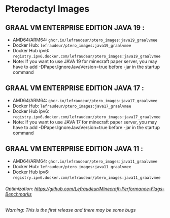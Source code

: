 # Pterodactyl Images
## GRAAL VM ENTERPRISE EDITION JAVA 19 :
- AMD64/ARM64: `ghcr.io/lefraudeur/ptero_images:java19_graalvmee`
- Docker Hub: `lefraudeur/ptero_images:java19_graalvmee`
- Docker Hub ipv6: `registry.ipv6.docker.com/lefraudeur/ptero_images:java19_graalvmee`
- Note: If you want to use JAVA 19 for minecraft paper server, you may have to add -DPaper.IgnoreJavaVersion=true before -jar in the startup command

## GRAAL VM ENTERPRISE EDITION JAVA 17 :
- AMD64/ARM64: `ghcr.io/lefraudeur/ptero_images:java17_graalvmee`
- Docker Hub: `lefraudeur/ptero_images:java17_graalvmee`
- Docker Hub ipv6: `registry.ipv6.docker.com/lefraudeur/ptero_images:java17_graalvmee`
- Note: If you want to use JAVA 17 for minecraft paper server, you may have to add -DPaper.IgnoreJavaVersion=true before -jar in the startup command

## GRAAL VM ENTERPRISE EDITION JAVA 11 :
- AMD64/ARM64: `ghcr.io/lefraudeur/ptero_images:java11_graalvmee`
- Docker Hub: `lefraudeur/ptero_images:java11_graalvmee`
- Docker Hub ipv6: `registry.ipv6.docker.com/lefraudeur/ptero_images:java11_graalvmee`

###### Optimization: https://github.com/Lefraudeur/Minecraft-Performance-Flags-Benchmarks
###### Warning: This is the first release and there may be some bugs
